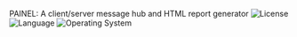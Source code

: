 PAINEL: A client/server message hub and HTML report generator 
![License](https://img.shields.io/badge/license-Apache%202-red.svg)
![Language](https://img.shields.io/badge/C%20Std-11-blue.svg/badge/C%20Std-11-blue.svg)
![Operating System](https://img.shields.io/badge/os-Linux-green.svg)
